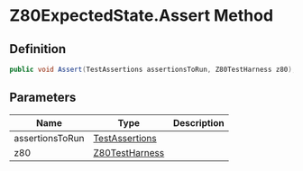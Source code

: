 # Z80ExpectedState.Assert Method
## Definition

```c#
public void Assert(TestAssertions assertionsToRun, Z80TestHarness z80);
```

## Parameters

| Name | Type | Description |
| ---- | ---- | ----------- |
| assertionsToRun | [TestAssertions](MrKWatkins.EmulatorTestSuites.Z80.Instruction.TestAssertions.md) |  |
| z80 | [Z80TestHarness](MrKWatkins.EmulatorTestSuites.Z80.Z80TestHarness.md) |  |

